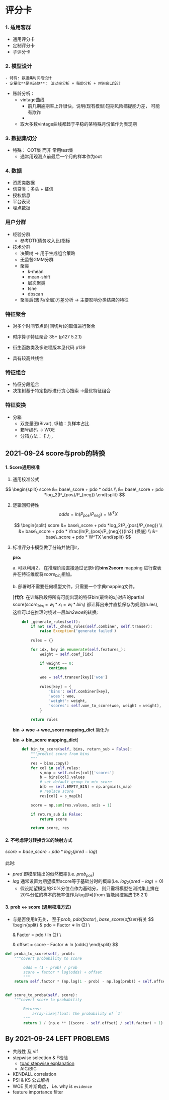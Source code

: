 

# 评分卡

### 1. 适用客群

- 通用评分卡
- 定制评分卡
- 子评分卡

### 2. 模型设计

	- 特有: 数据集时间段设计
	- 定量化**是否还款**： 滚动率分析 + 账龄分析 + 时间窗口设计
 - 账龄分析：
    - vintage曲线 
       - 前几期逾期率上升很快，说明(现有模型)短期风险捕捉能力差， 可能有欺诈
       - 
    - 取大多数vintage曲线都趋于平稳的某特殊月份值作为表现期

### 3. 数据集切分

- 特殊： OOT集 而非 常用test集
  - 通常用观测点前最后一个月的样本作为oot

### 4. 数据

- 资质类数据
- 信贷类：多头 + 征信
- 授权信息
- 平台表现
- 埋点数据



### 用户分群

- 经验分群
  - 参考DTI(债务收入比)指标
- 技术分群
  - 决策树 -> 用于生成组合策略
  - 无监督GMM分群
  - 聚类
    - k-mean
    - mean-shift
    - 层次聚类
    - tsne
    - dbscan
  - 聚类后(簇内/全局)方差分析 -> 主要影响分类结果的特征

### 特征聚合

- 对多个时间节点(时间切片)的取值进行聚合
- 时序算子特征聚合 35+ (p127 5.2.1)

- 衍生函数类及多进程版本见代码 p139
- 具有较高共线性

### 特征组合

- 特征分段组合
- 决策树基于特定指标进行贪心搜索 ->最优特征组合

### 特征变换

- 分箱
  - 双变量图(Bivar), 纵轴：负样本占比
  - 箱号编码 -> WOE
  - 分箱方法：卡方， 



## 2021-09-24 score与prob的转换

#### 1. Score通用校准

1. 通用校准公式

$$
\begin{split}
score &= base\_score + pdo * odds \\
	  &= base\_score + pdo *log_2(P_{pos}/P_{neg})
\end{split}
$$

2. 逻辑回归特性
   $$
   odds = ln(P_{pos}/P_{neg}) = W^TX
   $$

   $$
   \begin{split}
   score &= base\_score + pdo *log_2(P_{pos}/P_{neg}) \\
   	&= base\_score + pdo * \frac{ln(P_{pos}/P_{neg})}{ln2} (换底) \\
   	&= base\_score + pdo * W^TX
   \end{split}
   $$

   

3. 标准评分卡模型做了分箱并使用lr， 

   **pro:** 

   a. 可以利用2， 在推理阶段直接通过记录lr的**bins2score** mapping 进行查表并在特征维度将$score_{bin_i}$相加。

   b. 部署时不需要任何模型文件，只需要一个字典mapping文件。

   [**代价**: 在训练阶段将所有可能出现的特征bin(最终的$x_i$)对应的partial score($score_{bin_i} = w_i * x_i = w_i * bin_i$) 都计算出来并直接保存为规则(rules), 这样可以在推理时绕过一层*bin2woe*的转换:
   
   ```python
       def _generate_rules(self):
           if not self._check_rules(self.combiner, self.transer):
               raise Exception('generate failed')
           
           rules = {}
   
           for idx, key in enumerate(self.features_):
               weight = self.coef_[idx]
   
               if weight == 0:
                   continue
               
               woe = self.transer[key]['woe']
               
               rules[key] = {
                   'bins': self.combiner[key],
                   'woes': woe,
                   'weight': weight,
                   'scores': self.woe_to_score(woe, weight = weight),
               }
           
           return rules
   ```
   
   **bin $\rightarrow$ woe $\rightarrow$ woe_score mapping_dict** 简化为
   
   **bin $\rightarrow$ bin_score mapping_dict**]
   
   ```python
       def bin_to_score(self, bins, return_sub = False):
           """predict score from bins
           """
           res = bins.copy()
           for col in self.rules:
               s_map = self.rules[col]['scores']
               b = bins[col].values
               # set default group to min score
               b[b == self.EMPTY_BIN] = np.argmin(s_map)
               # replace score
               res[col] = s_map[b]
   
           score = np.sum(res.values, axis = 1)
   
           if return_sub is False:
               return score
   
           return score, res
   ```
   
   

#### 2. 不考虑评分转换含义的映射方式

$score = base\_score + pdo * log_2(pred - lag)$

此时: 

- $pred$ 即模型输出的似然概率(i.e. $prob_{pos}$)
- $lag$ 通常设置为期望模型score等于基础分时的概率(i.e. $log_2(pred - lag) = 0$)
  - 假设期望模型的20%分位点作为基础分， 则只需将模型在测试集上排在20%分位的样本的概率值作为lag即可(from 智能风控黑皮书8.2.1)

#### 3. **prob $\leftrightarrow$ score** (通用校准方式)

- 与是否使用lr无关， 至于$prob$, $pdo(factor)$, $base\_score(offset)$有关
  $$
  \begin{split}
  & pdo = Factor ∗ ln (2) \\
  
  & Factor = pdo / ln (2) \\
  
  & offset = score - Factor ∗ ln (odds)
  \end{split}
  $$
  

```python
def proba_to_score(self, prob):
    """covert probability to score

        odds = (1 - prob) / prob
        score = factor * log(odds) + offset
        """
    return self.factor * (np.log(1 - prob) - np.log(prob)) + self.offset


def score_to_proba(self, score):
    """covert score to probability

        Returns:
            array-like|float: the probability of `1`
        """
        return 1 / (np.e ** ((score - self.offset) / self.factor) + 1)

```



## By 2021-09-24 LEFT PROBLEMS

- 共线性 及 vif
- stepwise selection & F检验
  - [toad stepwise explanation](https://toad.readthedocs.io/en/latest/reference.html#scorecard-transformation)
  - AIC/BIC
- KENDALL correlation
- PSI & KS 公式解析
- WOE 贝叶斯角度， i.e. why is `evidence`
- feature importance filter

